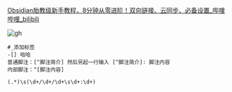 [Obsidian胎教级新手教程，8分钟从零进阶！双向链接、云同步、必备设置_哔哩哔哩_bilibili](https://www.bilibili.com/video/BV1nR4y157kd/?spm_id_from=333.788&vd_source=971e57085d05d1c71416f9092d486456)


![gh](https://fastly.jsdelivr.net/gh/luxiaogen/images@master/2023/J20.jpeg)


```
#_添加标签 
-[] 哈哈
普通脚注：[^脚注简介] 然后另起一行输入 [^脚注简介]: 脚注内容
内部脚注：^[脚注内容]
```

```ad-info
(.*)\s(\d+/\d+/\d+\s\d+:\d+)
```
